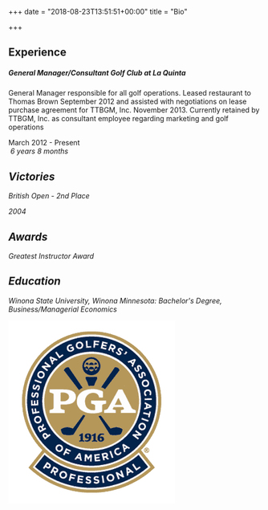 +++
date = "2018-08-23T13:51:51+00:00"
title = "Bio"

+++
## Experience

<div class="row"><div class="col-sm-8"><h5>General Manager/Consultant Golf Club at La Quinta</h5><p>General Manager responsible for all golf operations. Leased restaurant to Thomas Brown September 2012 and assisted with negotiations on lease purchase agreement for TTBGM, Inc. November 2013. Currently retained by TTBGM, Inc. as consultant employee regarding marketing and golf operations  </p></div><div class="col-sm-4"><p>March 2012 - Present<br><em> 6 years 8 months</em</p></div></div>

## Victories

<div class="row"><div class="col-sm-8"><p> British Open - 2nd Place</p></div><div class="col-sm-4"><p>2004</p></div></div>

## Awards

Greatest Instructor Award

## Education

Winona State University, Winona Minnesota: Bachelor's Degree, Business/Managerial Economics

![](/img/pagepro.png)
